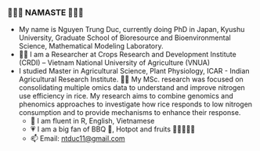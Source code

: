 ### 🙏🙏🙏 NAMASTE 🙏🙏🙏
* My name is Nguyen Trung Duc, currently doing PhD in Japan, Kyushu University, Graduate School of Bioresource and Bioenvironmental Science, Mathematical Modeling Laboratory. 
* 👨‍🔬 I am a Researcher at Crops Research and Development Institute (CRDI) – Vietnam National University of Agriculture (VNUA)
* I studied Master in Agricultural Science, Plant Physiology, ICAR - Indian Agricultural Research Institute. 🌾🌽 My MSc. research was focused on consolidating multiple omics data to understand and improve nitrogen use efficiency in rice. My research aims to combine genomics and phenomics approaches to investigate how rice responds to low nitrogen consumption and to provide mechanisms to enhance their response.
   * 💬  I am fluent in R, English, Vietnamese
   * 💗 I am a big fan of BBQ 🍖, Hotpot and fruits 🍵🍜🍡🍉🍇
   * 📫  Email: ntduc11@gmail.com
